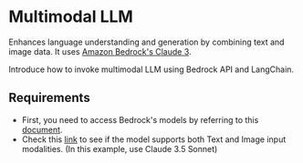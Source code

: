 # Multimodal LLM

Enhances language understanding and generation by combining text and image data. It uses [Amazon Bedrock's Claude 3](https://docs.aws.amazon.com/bedrock/latest/userguide/model-parameters-claude.html). 

Introduce how to invoke multimodal LLM using Bedrock API and LangChain.

## Requirements

- First, you need to access Bedrock's models by referring to this [document](https://docs.aws.amazon.com/ko_kr/bedrock/latest/userguide/model-access.html).
- Check this [link](./https://docs.aws.amazon.com/ko_kr/bedrock/latest/userguide/models-supported.html) to see if the model supports both Text and Image input modalities. (In this example, use Claude 3.5 Sonnet)

